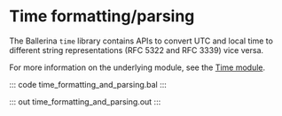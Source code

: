 # Time formatting/parsing

The Ballerina `time` library contains APIs to convert UTC and
local time to different string representations (RFC 5322 and RFC 3339)
vice versa.

For more information on the underlying module,
see the [Time module](https://lib.ballerina.io/ballerina/time/latest/).

::: code time_formatting_and_parsing.bal :::

::: out time_formatting_and_parsing.out :::